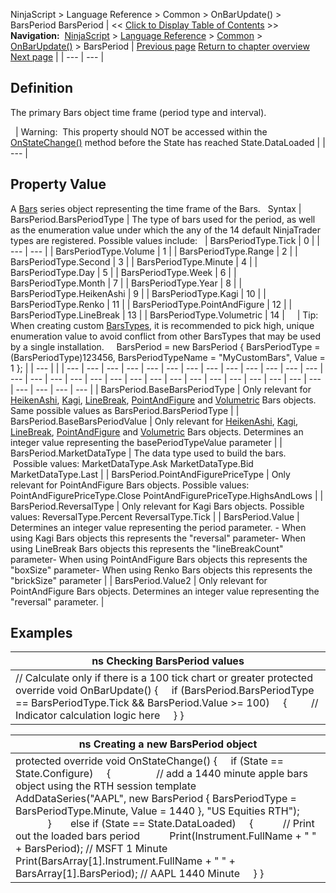 ﻿
NinjaScript \> Language Reference \> Common \> OnBarUpdate() \> BarsPeriod
BarsPeriod
| \<\< [Click to Display Table of Contents](barsperiod.md) \>\> **Navigation:**     [NinjaScript](ninjascript-1.md) \> [Language Reference](language_reference_wip-1.md) \> [Common](common-1.md) \> [OnBarUpdate()](onbarupdate-1.md) \> BarsPeriod | [Previous page](onbarupdate-1.md) [Return to chapter overview](onbarupdate-1.md) [Next page](calculate-1.md) |
| --- | --- |
## Definition
The primary Bars object time frame (period type and interval).  

 
| Warning:  This property should NOT be accessed within the [OnStateChange()](onstatechange-1.md) method before the State has reached State.DataLoaded |
| --- |
## 
## 
## Property Value
A [Bars](bars-1.md) series object representing the time frame of the Bars. 
 
Syntax
| BarsPeriod.BarsPeriodType | The type of bars used for the period, as well as the enumeration value under which the any of the 14 default NinjaTrader types are registered. Possible values include:     | BarsPeriodType.Tick | 0 | | --- | --- | | BarsPeriodType.Volume | 1 | | BarsPeriodType.Range | 2 | | BarsPeriodType.Second | 3 | | BarsPeriodType.Minute | 4 | | BarsPeriodType.Day | 5 | | BarsPeriodType.Week | 6 | | BarsPeriodType.Month | 7 | | BarsPeriodType.Year | 8 | | BarsPeriodType.HeikenAshi | 9 | | BarsPeriodType.Kagi | 10 | | BarsPeriodType.Renko | 11 | | BarsPeriodType.PointAndFigure | 12 | | BarsPeriodType.LineBreak | 13 | | BarsPeriodType.Volumetric | 14 |          | Tip: When creating custom [BarsTypes](bars_type-1.md), it is recommended to pick high, unique enumeration value to avoid conflict from other BarsTypes that may be used by a single installation.     BarsPeriod \= new BarsPeriod { BarsPeriodType \= (BarsPeriodType)123456, BarsPeriodTypeName \= "MyCustomBars", Value \= 1 }; | | --- | |
| --- | --- | --- | --- | --- | --- | --- | --- | --- | --- | --- | --- | --- | --- | --- | --- | --- | --- | --- | --- | --- | --- | --- | --- | --- | --- | --- | --- | --- | --- | --- | --- | --- |
| BarsPeriod.BaseBarsPeriodType | Only relevant for [HeikenAshi](addheikenashi-1.md), [Kagi](addkagi-1.md), [LineBreak](addlinebreak-1.md), [PointAndFigure](addpointandfigure-1.md) and [Volumetric](addvolumetric-1.md) Bars objects. Same possible values as BarsPeriod.BarsPeriodType |
| BarsPeriod.BaseBarsPeriodValue | Only relevant for [HeikenAshi](addheikenashi-1.md), [Kagi](addkagi-1.md), [LineBreak](addlinebreak-1.md), [PointAndFigure](addpointandfigure-1.md) and [Volumetric](addvolumetric-1.md) Bars objects. Determines an integer value representing the basePeriodTypeValue parameter |
| BarsPeriod.MarketDataType | The data type used to build the bars.  Possible values: MarketDataType.Ask MarketDataType.Bid MarketDataType.Last |
| BarsPeriod.PointAndFigurePriceType | Only relevant for PointAndFigure Bars objects. Possible values: PointAndFigurePriceType.Close PointAndFigurePriceType.HighsAndLows |
| BarsPeriod.ReversalType | Only relevant for Kagi Bars objects. Possible values: ReversalType.Percent ReversalType.Tick |
| BarsPeriod.Value | Determines an integer value representing the period parameter. - When using Kagi Bars objects this represents the "reversal" parameter- When using LineBreak Bars objects this represents the "lineBreakCount" parameter- When using PointAndFigure Bars objects this represents the "boxSize" parameter- When using Renko Bars objects this represents the "brickSize" parameter |
| BarsPeriod.Value2 | Only relevant for PointAndFigure Bars objects. Determines an integer value representing the "reversal" parameter. |
 
## 
## Examples
| ns Checking BarsPeriod values |
| --- |
| // Calculate only if there is a 100 tick chart or greater protected override void OnBarUpdate()  {       if (BarsPeriod.BarsPeriodType \=\= BarsPeriodType.Tick \&\& BarsPeriod.Value \>\= 100)      {          // Indicator calculation logic here      } } |

| ns Creating a new BarsPeriod object |
| --- |
| protected override void OnStateChange() {      if (State \=\= State.Configure)      {                  // add a 1440 minute apple bars object using the RTH session template            AddDataSeries("AAPL", new BarsPeriod { BarsPeriodType \= BarsPeriodType.Minute, Value \= 1440 }, "US Equities RTH");                     }        else if (State \=\= State.DataLoaded)      {            // Print out the loaded bars period             Print(Instrument.FullName \+ " " \+ BarsPeriod); // MSFT 1 Minute            Print(BarsArray\[1].Instrument.FullName \+ " " \+ BarsArray\[1].BarsPeriod); // AAPL 1440 Minute      } } |

